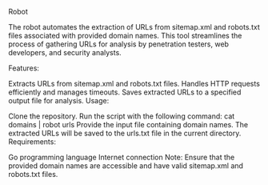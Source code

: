 Robot

The robot automates the extraction of URLs from sitemap.xml and robots.txt files associated with provided domain names. This tool streamlines the process of gathering URLs for analysis by penetration testers, web developers, and security analysts.

Features:

Extracts URLs from sitemap.xml and robots.txt files.
Handles HTTP requests efficiently and manages timeouts.
Saves extracted URLs to a specified output file for analysis.
Usage:

Clone the repository.
Run the script with the following command: 
cat domains | robot urls
Provide the input file containing domain names.
The extracted URLs will be saved to the urls.txt file in the current directory.
Requirements:

Go programming language
Internet connection
Note: Ensure that the provided domain names are accessible and have valid sitemap.xml and robots.txt files.


